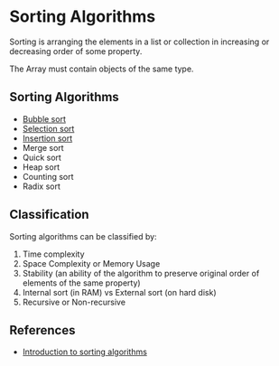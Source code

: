 # Sorting Algorithms

Sorting is arranging the elements in a list or collection in increasing or decreasing order of some property.

The Array must contain objects of the same type.

## Sorting Algorithms
- [Bubble sort][2]
- [Selection sort][1]
- [Insertion sort][3]
- Merge sort
- Quick sort
- Heap sort
- Counting sort
- Radix sort

## Classification

Sorting algorithms can be classified by:

1. Time complexity
2. Space Complexity or Memory Usage
3. Stability (an ability of the algorithm to preserve original order of elements of the same property)
4. Internal sort (in RAM) vs External sort (on hard disk)
5. Recursive or Non-recursive

## References
- [Introduction to sorting algorithms](https://www.youtube.com/watch?v=pkkFqlG0Hds&list=PL2_aWCzGMAwKedT2KfDMB9YA5DgASZb3U&index=1)

[1]: SelectionSort.md
[2]: BubbleSort.md
[3]: InsertionSort.md